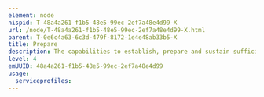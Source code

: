 ```yaml
---
element: node
nispid: T-48a4a261-f1b5-48e5-99ec-2ef7a48e4d99-X
url: /node/T-48a4a261-f1b5-48e5-99ec-2ef7a48e4d99-X.html
parent: T-0e6c4a63-6c3d-479f-8172-1e4e48ab33b5-X
title: Prepare
description: The capabilities to establish, prepare and sustain sufficient and effective presence at the right time, including the ability to build up forces, through appropriate and graduated readiness, to meet any requirements, keeping sufficient flexibility to adapt to possible changes in the strategic environment. These also include the capabilities to contribute to Deterrence and Defence, Resilience and Projecting Stability.
level: 4
emUUID: 48a4a261-f1b5-48e5-99ec-2ef7a48e4d99
usage:
  serviceprofiles:
---
```

